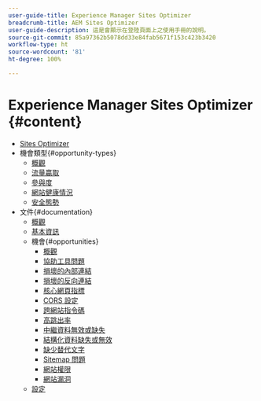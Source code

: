 ```yaml
---
user-guide-title: Experience Manager Sites Optimizer
breadcrumb-title: AEM Sites Optimizer
user-guide-description: 這是會顯示在登陸頁面上之使用手冊的說明。
source-git-commit: 85a97362b5078dd33e84fab5671f153c423b3420
workflow-type: ht
source-wordcount: '81'
ht-degree: 100%

---
```



# Experience Manager Sites Optimizer {#content}

+ [Sites Optimizer](/help/home.md)
+ 機會類型{#opportunity-types}
   + [概觀](/help/opportunity-types/overview.md)
   + [流量贏取](/help/opportunity-types/traffic-acquisition.md)
   + [參與度](/help/opportunity-types/engagement.md)
   + [網站健康情況](/help/opportunity-types/site-health.md)
   + [安全態勢](/help/opportunity-types/security-posture.md)
+ 文件{#documentation}
   + [概觀](/help/documentation/overview.md)
   + [基本資訊](/help/documentation/basics.md)
   + 機會{#opportunities}
      + [概觀](/help/documentation/opportunities/overview.md)
      + [協助工具問題](/help/documentation/opportunities/accessibility-issues.md)
      + [損壞的內部連結](/help/documentation/opportunities/broken-internal-links.md)
      + [損壞的反向連結](/help/documentation/opportunities/broken-backlinks.md)
      + [核心網頁指標](/help/documentation/opportunities/core-web-vitals.md)
      + [CORS 設定](/help/documentation/opportunities/cors-configuration.md)
      + [跨網站指令碼](/help/documentation/opportunities/cross-site-scripting.md)
      + [高跳出率](/help/documentation/opportunities/high-bounce-rate.md)
      + [中繼資料無效或缺失](/help/documentation/opportunities/invalid-or-missing-metadata.md)
      + [結構化資料缺失或無效](/help/documentation/opportunities/missing-invalid-structured-data.md)
      + [缺少替代文字](/help/documentation/opportunities/missing-alt-text.md)
      + [Sitemap 問題](/help/documentation/opportunities/sitemap-issues.md)
      + [網站權限](/help/documentation/opportunities/website-permissions.md)
      + [網站漏洞](/help/documentation/opportunities/website-vulnerabilities.md)
   + [設定](/help/documentation/settings.md)
